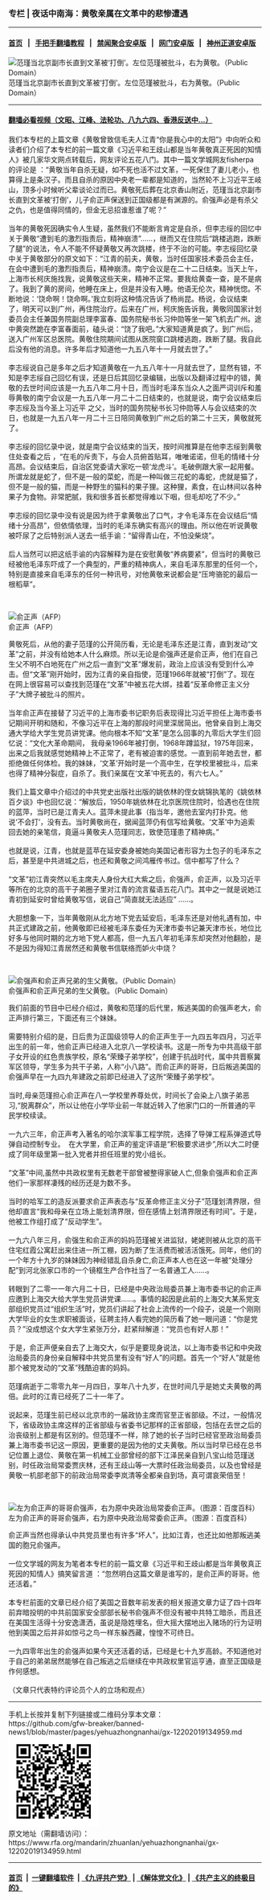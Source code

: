 ### 专栏 | 夜话中南海：黄敬亲属在文革中的悲惨遭遇
------------------------

#### [首页](https://github.com/gfw-breaker/banned-news1/blob/master/README.md) &nbsp;&nbsp;|&nbsp;&nbsp; [手把手翻墙教程](https://github.com/gfw-breaker/guides/wiki) &nbsp;&nbsp;|&nbsp;&nbsp; [禁闻聚合安卓版](https://github.com/gfw-breaker/bn-android) &nbsp;&nbsp;|&nbsp;&nbsp; [网门安卓版](https://github.com/oGate2/oGate) &nbsp;&nbsp;|&nbsp;&nbsp; [神州正道安卓版](https://github.com/SzzdOgate/update) 



<div id="headerimg">
 <img alt="范瑾当北京副市长直到文革被‘打倒’。左位范瑾被批斗，右为黄敬。（Public Domain）" src="https://www.rfa.org/mandarin/zhuanlan/yehuazhongnanhai/gx-12202019134959.html/20160502e48fbcf39da244f4c08ec83724841f37.jpg/@@images/1c192aa2-e36d-4501-bb01-5f98f17406f1.jpeg" title="范瑾当北京副市长直到文革被‘打倒’。左位范瑾被批斗，右为黄敬。（Public Domain）"/>
 <div id="headerimgcontents">
  <div id="headerimgcaption">
   <span>
    范瑾当北京副市长直到文革被‘打倒’。左位范瑾被批斗，右为黄敬。（Public Domain）
   </span>
   <!-- zoomattribute -->
  </div>
  <!-- headerimgcaption -->
 </div>
 <!-- headerimagecontents -->
</div>

<hr/>


#### [翻墙必看视频（文昭、江峰、法轮功、八九六四、香港反送中...）](https://github.com/gfw-breaker/banned-news1/blob/master/pages/link3.md)

<div id="storytext">
 <div>
  <div class="slot_header">
  </div>
 </div>
 <p>
  我们本专栏的上篇文章《黄敬曾致信毛夫人江青“你是我心中的太阳”》中向听众和读者们介绍了本专栏的前一篇文章《习近平和王歧山都是当年黄敬真正死因的知情人》被几家华文网点转载后，网友评论五花八门。其中一篇文学城网友fisherpa 的评论是 ：“黄敬当年自杀无疑，如不死也活不过文革，一死保住了妻儿老小，也算得上是条汉子。而且自杀的原因中央老一辈都是知道的，当然轮不上习近平王岐山，顶多小时候听父辈谈论过而已。黄敬死后葬在北京香山附近，范瑾当北京副市长直到文革被‘打倒’，儿子俞正声保送到正国级都是有渊源的。俞强声必是有杀父之仇，也是值得同情的，但金无忌招谁惹谁了呢？”
  <br/>
  <br/>
  当年的黄敬死因确实令人生疑，虽然我们不能断言肯定是自杀，但李志绥的回忆中关于黄敬“遭到毛的激烈指责后，精神崩溃”……，继而又在住院后“跳楼逃跑，跌断了腿”的说法，令人不能不怀疑黄敬又再次跳楼，终于不治的可能。李志绥回忆录中关于黄敬部分的原文如下：“江青的前夫，黄敬，当时任国家技术委员会主任，在会中遭到毛的激烈指责后，精神崩溃。南宁会议是在二十二日结束。当天上午，上海市长柯庆施找我，说黄敬这些天来，精神不正常。要我给黄查一查，是不是病了。我到了黄的房间，他睡在床上，但是并没有入睡。他语无伦次，精神恍惚。不断地说：‘饶命啊！饶命啊。’我立刻将这种情况告诉了杨尚昆。杨说，会议结束了，明天可以到广州，再住院治疗。后来在广州，柯庆施告诉我，黄敬同国家计划委员会主任兼国务院副总理李富春、国务院秘书长习仲勋等坐一架飞机去广州。途中黄突然跪在李富春面前，磕头说：“饶了我吧。”大家知道黄是疯了。到广州后，送入广州军区总医院。黄敬住院期间试图从医院窗口跳楼逃跑，跌断了腿。我自此后没有他的消息。许多年后才知道他一九五八年十一月就去世了。”
  <br/>
  <br/>
  李志绥说自己是多年之后才知道黄敬在一九五八年十一月就去世了，显然有错，不知是李志绥自己回忆有误，还是日后其回忆录编辑，出版以及翻译过程中的错，黄敬的去世时间应该是一九五八年二月十日，而当时毛泽东当众人之面严词训斥和羞辱黄敬的南宁会议是一九五八年一月二十二日结束的，也就是说，南宁会议结束后李志绥及当今圣上习近平 之父，当时的国务院秘书长习仲勋等人与会议结束的次日，也就是一九五八年一月二十三日陪同黄敬到广州之后的第二十三天，黄敬就死了。
  <br/>
  <br/>
  李志绥的回忆录中说，就是南宁会议结束的当天，按时间推算是在他李志绥到黄敬住处查看之后 ，“在毛的斥责下，与会人员俯首贴耳，唯唯诺诺，但毛的情绪十分高昂。会议结束后，自治区党委请大家吃一顿‘龙虎斗’。毛破例跟大家一起用餐。所谓龙就是蛇了，但不是一般的菜蛇，而是一种叫做三花蛇的毒蛇，虎就是猫了，但不是一般的猫，而是一种野生的猫科的果子狸。这种狸，素食，在山林间以各种果子为食物。非常肥腻，我和很多首长都觉得难以下咽，但毛却吃了不少。”
  <br/>
  <br/>
  李志绥的回忆录中没有说是因为终于拿黄敬出了口气，才令毛泽东在会议结后“情绪十分高昂”，但依情依理，当时的毛泽东确实有高兴的理由。所以他在听说黄敬被吓尿了之后特别派人送去一纸手谕：“留得青山在，不怕没柴烧”。
  <br/>
  <br/>
  后人当然可以把这纸手谕的内容解释为是在安慰黄敬“养病要紧”，但当时的黄敬已经被他毛泽东吓成了一个典型的，严重的精神病人，来自毛泽东那里的任何一个，特别是直接来自毛泽东的任何一种讯号，对他黄敬来说都会是“压垮骆驼的最后一根稻草”。
 </p>
 <p>
  <br/>
  <div class="image-inline captioned" style="width:622px;">
   <div style="width:622px;">
    <img alt="俞正声（AFP）" src="https://www.rfa.org/mandarin/yataibaodao/shaoshuminzu/hc-08142016134507.html/YU_ZHENGSHENG-AFP.jpg" title="俞正声（AFP）"/>
   </div>
   <div class="image-caption">
    <span style="width:622px;">
     俞正声（AFP）
    </span>
    <span class="copyright">
    </span>
   </div>
  </div>
 </p>
 <p>
  黄敬死后，从他的妻子范瑾的公开简历看，无论是毛泽东还是江青，直到发动“文革”之前，并没有给她本人什么麻烦。所以无论是俞强声还是俞正声，他们在自己生父不明不白地死在广州之后一直到“文革”爆发前，政治上应该没有受到什么冲击。但“文革”刚开始时，因为江青的亲自指使，范瑾1966年就被“打倒”了。现在在网上很容易可以查找到范瑾在“文革”中被五花大绑，挂着“反革命修正主义分子”大牌子被批斗的照片。
  <br/>
  <br/>
  当年俞正声在接替了习近平的上海市委书记职务后表现得比习近平担任上海市委书记期间开明和随和，不像习近平在上海的那段时间里深居简出。他曾亲自到上海交通大学给大学生党员讲党课。他向根本不知“文革”是怎么回事的九零后大学生们回忆说：“文化大革命期间， 我母亲1966年被打倒，1968年蹲监狱，1975年回来，出来之后我就感觉她精神上不正常了，老有被迫害的感觉。一直到前年她去世，都拒绝做任何体检。我的妹妹，‘文革’开始时是一个高中生，在学校里被批斗，后来也得了精神分裂症，自杀了。我们亲属在‘文革’中死去的，有六七人。”
  <br/>
  <br/>
  我们上篇文章中介绍过的中共党史出版社出版的姚依林的侄女姚锦执笔的《姚依林百夕谈》中也回忆说：“解放后，1950年姚依林在北京医院住院时，恰遇也在住院的蓝萍，当时已是江青夫人。蓝萍未提此事（指当年，邀他去室内打扑克。他说‘不会打’，没有去。当时黄敬尚在，据闻蓝萍仍有信写给黄敬。‘文革’中为追索回去她的亲笔信，竟逼斗黄敬夫人范瑾同志，致使范瑾患了精神病。”
  <br/>
  <br/>
  也就是说，江青，也就是蓝苹在延安委身被她向美国记者形容为土包子的毛泽东之后，甚至是中共进城之后，也还和黄敬之间鸿雁传书过。信中都写了什么？
  <br/>
  <br/>
  “文革”初江青突然以毛主席夫人身份大红大紫之后，俞强声，俞正声，以及习近平等所在的北京的高干子弟圈子里对江青的流言蜚语五花八门。其中之一就是说她江青初到延安时曾给黄敬写信，说自己“简直就无法适应” ……。
  <br/>
  <br/>
  大胆想象一下，当年黄敬刚从北方地下党去延安后，毛泽东还是对他礼遇有加，中共正式建政之前，他黄敬即已经被毛泽东委任为天津市委书记兼天津市长，地位比好多与他同时期的北方地下党人都高，但一九五八年初毛泽东却突然对他翻脸，是不是因为得知江青居然还和黄敬书信联络而妒火中烧？
 </p>
 <p>
  <br/>
  <div class="image-inline captioned" style="width:730px;">
   <div style="width:730px;">
    <img alt="俞强声和俞正声兄弟的生父黄敬。（Public Domain）" src="https://www.rfa.org/mandarin/zhuanlan/yehuazhongnanhai/gx-12062019132732.html/Huang_Jing1.jpg" title="俞强声和俞正声兄弟的生父黄敬。（Public Domain）"/>
   </div>
   <div class="image-caption">
    <span style="width:730px;">
     俞强声和俞正声兄弟的生父黄敬。（Public Domain）
    </span>
    <span class="copyright">
    </span>
   </div>
  </div>
 </p>
 <p>
  我们前面的节目中已经介绍过，黄敬和范瑾的后代里，叛逃美国的俞强声老大，俞正声排行第三，下面还有三个妹妹。
  <br/>
  <br/>
  需要特别介绍的是，日后贵为正国级领导人的俞正声生于一九四五年四月，习近平出生的前一年，他俞正声已经进入北京八一学校读书。这是一所专为中共高级干部子女开设的红色贵族学校，原名“荣臻子弟学校”，创建于抗战时代，属中共晋察冀军区领导，学生多为共干子弟，人称“小八路”。而俞正声的哥哥，日后叛逃美国的俞强声早在一九四九年建政之前即已经进入了这所“荣臻子弟学校”。
  <br/>
  <br/>
  当时,母亲范瑾担心俞正声在八一学校里养尊处优，时间长了会染上八旗子弟恶习,“脱离群众”，所以让他在小学毕业前一年就近转入了他家门口的一所普通的平民学校续读。
  <br/>
  <br/>
  一九六三年，俞正声考入著名的哈尔滨军事工程学院，选择了导弹工程系弹道式导弹自动控制专业。  在大学里，俞正声的鉴定评语是“积极要求进步”,所以大二时便成了同年级里第一批入党者并担任班里的党小组长。
  <br/>
  <br/>
  “文革”中间,虽然中共政权里有无数老干部曾被整得家破人亡,但象俞强声和俞正声他们一家那样凄残的经历还是为数不多。
  <br/>
  <br/>
  当时的哈军工的造反派要求俞正声表态与“反革命修正主义分子”范瑾划清界限，但他却直言“我和母亲在立场上能划清界限，但在感情上划清界限还有时间”。于是，他被工作组打成了“反动学生”。
  <br/>
  <br/>
  一九六八年三月，俞强生和俞正声的妈妈范瑾被关进监狱，姥姥则被从北京的高干住宅红霞公寓赶出来住进一所工棚，因为断了生活费而被活活饿死。同年，他们的一个年方十九岁的妹妹因为神经错乱自杀身亡,俞正声本人也在这一年被“处理分配”到河北张家口市的一个镜框生产合作社当了一名普通工人……。
  <br/>
  <br/>
  转眼到了二零一一年六月二十日，已经是中央政治局委员兼上海市委书记的俞正声应邀到上海交大给大学生党员讲党课……。事情的起因是此前的上海交大某系党支部组织党员过“组织生活”时，党员们讲起了社会上流传的一个段子，说是一个刚刚大学毕业的女生求职被面谈，征聘主持人看完她的简历看了她一眼问道：“你是党员？”没成想这个女大学生紧张万分，赶紧辩解道：“党员也有好人那！”
  <br/>
  <br/>
  于是，俞正声便亲自去了上海交大，似乎是要现身说法，以上海市委书记和中央政治局委员的身份亲自解释中共党员里有没有“好人”的问题。首先一个“好人”就是他那个被党发动的“文革”残酷迫害的妈妈。
  <br/>
  <br/>
  范瑾病逝于二零零九年一月四日，享年八十九岁，在世时间几乎是她丈夫黄敬的两倍。此时的江青已经死了二十一年了。
  <br/>
  <br/>
  说起来，范瑾生前已经以北京市的一届政协主席而官至正省部级。不过，一般情况下，省级政协主席这样的正省部级与省委书记那样的正省部级，包括在去世之后的治丧级别上都是有区别的。但范瑾不一样，除了她的长子当时已经官至政治局委员兼上海市委书记这一原因，更重要的是因为他的丈夫黄敬。所以当时早已经在总书记位置上退位、黄敬在第一机械工业部曾经的部下江泽民亲自到八宝山给范瑾送别，时任政治局常委贾庆林，还有王歧山等一大票时任政治局委员，以及也曾经是黄敬一机部老部下的前政治局常委李岚清等全都亲自到场，真可谓哀荣倍至！
 </p>
 <p>
  <br/>
  <div class="image-inline captioned" style="width:622px;">
   <div style="width:622px;">
    <img alt="左为俞正声的哥哥俞强声，右为原中央政治局常委俞正声。（图源：百度百科）" src="https://www.rfa.org/mandarin/zhuanlan/yehuazhongnanhai/gx-12032019104813.html/yzs.jpg" title="左为俞正声的哥哥俞强声，右为原中央政治局常委俞正声。（图源：百度百科）"/>
   </div>
   <div class="image-caption">
    <span style="width:622px;">
     左为俞正声的哥哥俞强声，右为原中央政治局常委俞正声。（图源：百度百科）
    </span>
    <span class="copyright">
    </span>
   </div>
  </div>
 </p>
 <p>
  俞正声当然也得承认中共党员里也有许多“坏人”，比如江青，也还比如他那叛逃美国的胞兄俞强声。
  <br/>
  <br/>
  一位文学城的网友为笔者本专栏的前一篇文章《习近平和王歧山都是当年黄敬真正死因的知情人》搞笑留言道 ：“忽然明白这篇文章是谁写的，是俞正声的哥哥。他还活着。”
  <br/>
  <br/>
  本专栏前面的文章已经介绍了美国之音数年前发表的相关报道文章力证了四十四年前弃暗投明的中共前国家安全部部长秘书俞强声不但没有被中共特工暗杀，而且还在美国生活得十分安逸潇洒，虽说是隐姓埋名，但大摇大摆地出入赌场的行为证明他到美国之后并非如惊弓之鸟一样东躲西藏，惶惶不可终日。
  <br/>
  <br/>
  一九四零年出生的俞强声如果今天还活着的话，已经是七十九岁高龄。不知道他对于自己的弟弟居然能够在自己叛逃之后继续在中共政权里官运亨通，直至正国级是作何感想。
  <br/>
  <br/>
  （文章只代表特约评论员个人的立场和观点）
 </p>
</div>

<hr/>
手机上长按并复制下列链接或二维码分享本文章：<br/>
https://github.com/gfw-breaker/banned-news1/blob/master/pages/yehuazhongnanhai/gx-12202019134959.md <br/>
<a href='https://github.com/gfw-breaker/banned-news1/blob/master/pages/yehuazhongnanhai/gx-12202019134959.md'><img src='https://github.com/gfw-breaker/banned-news1/blob/master/pages/yehuazhongnanhai/gx-12202019134959.md.png'/></a> <br/>
原文地址（需翻墙访问）：https://www.rfa.org/mandarin/zhuanlan/yehuazhongnanhai/gx-12202019134959.html


------------------------
#### [首页](https://github.com/gfw-breaker/banned-news1/blob/master/README.md) &nbsp;|&nbsp; [一键翻墙软件](https://github.com/gfw-breaker/nogfw/blob/master/README.md) &nbsp;| [《九评共产党》](https://github.com/gfw-breaker/9ping.md/blob/master/README.md#九评之一评共产党是什么) | [《解体党文化》](https://github.com/gfw-breaker/jtdwh.md/blob/master/README.md) | [《共产主义的终极目的》](https://github.com/gfw-breaker/gczydzjmd.md/blob/master/README.md)


<img src='http://gfw-breaker.win/banned-news1/pages/yehuazhongnanhai/gx-12202019134959.md' width='0px' height='0px'/>